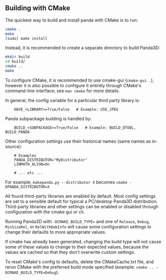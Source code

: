 Building with CMake
-------------------

The quickest way to build and install panda with CMake is to run:
```sh
cmake .
make
[sudo] make install
```

Instead, it is recommended to create a separate directory to build Panda3D:
```sh
mkdir build
cd build/
cmake ..
make
```

To configure CMake, it is recommended to use cmake-gui (`cmake-gui .`),
however it is also possible to configure it entirely through CMake's
command-line interface; see `man cmake` for more details.

In general, the config variable for a particular third party library is:
```
	HAVE_<LIBRARY>=True/False   # Example: USE_JPEG
```
Panda subpackage building is handled by:
```
	BUILD_<SUBPACKAGE>=True/False   # Example: BUILD_DTOOL, BUILD_PANDA
```
Other configuration settings use their historical names (same names as in-source):
```
	# Examples
	PANDA_DISTRIBUTOR="MyDistributor"
	LINMATH_ALIGN=On

	# ... etc ...

```

For example, `makepanda.py --distributor X` becomes `cmake -DPANDA_DISTRIBUTOR=X`

All found third-party libraries are enabled by default.
Most config settings are set to a sensible default for typical
a PC/desktop Panda3D distribution.
Third-party libraries and other settings can be enabled or disabled
through configuration with the cmake gui or cli.

Running Panda3D with `-DCMAKE_BUILD_TYPE=` and one of `Release`, `Debug`,
`MinSizeRel`, or `RelWithDebInfo` will cause some configuration settings
to change their defaults to more appropriate values.

If cmake has already been generated, changing the build type will not cause
some of these values to change to their expected values, because the values
are cached so that they don't overwrite custom settings.

To reset CMake's config to defaults, delete the CMakeCache.txt file, and rerun
CMake with the preferred build mode specified
(example: `cmake .. -DCMAKE_BUILD_TYPE=Debug`).
